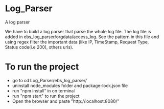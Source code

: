 # Log_Parser
A log parser

We have to build a log parser that parse the whole log file.
The log file is added in ebs_log_parser/orgdata/access_log.
See the pattern in this file and using regex filter the important data (like IP, TimeStamp, Request Type, Status code(i.e 200), others urls).

# To run the project 
* go to cd Log_Parser/ebs_log_parser/
* uninstall node_modules folder and package-lock.json file
* run "npm install" in on terminal
* run "npm start" to run the project
* Open the browser and paste "http://localhost:8080/"
